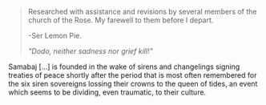 > Researched with assistance and revisions by several members of the church of the Rose. My farewell to them before I depart.
>
> -Ser Lemon Pie.
>
> *"Dodo, neither sadness nor grief kill!"*

Samabaj [...] is founded in the wake of sirens and changelings signing treaties of peace shortly after the period that is most often remembered for the six siren sovereigns lossing their crowns to the queen of tides, an event which seems to be dividing, even traumatic, to their culture.